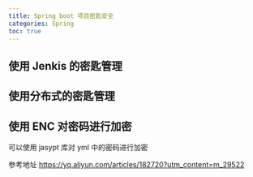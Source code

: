 ```yaml
---
title: Spring boot 项目密匙安全
categories: Spring
toc: true
---
```


## 使用 Jenkis 的密匙管理


## 使用分布式的密匙管理

## 使用 ENC 对密码进行加密

可以使用 jasypt 库对 yml 中的密码进行加密

参考地址 https://yq.aliyun.com/articles/182720?utm_content=m_29522

